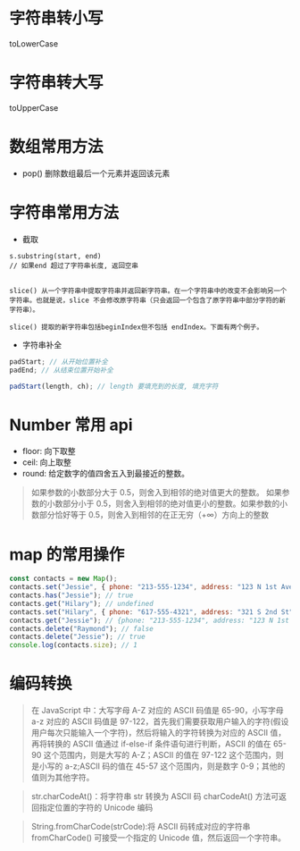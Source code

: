 # 字符串转小写

toLowerCase

# 字符串转大写

toUpperCase

# 数组常用方法

- pop() 删除数组最后一个元素并返回该元素

# 字符串常用方法

- 截取

```
s.substring(start, end)
// 如果end 超过了字符串长度, 返回空串


slice() 从一个字符串中提取字符串并返回新字符串。在一个字符串中的改变不会影响另一个字符串。也就是说，slice 不会修改原字符串（只会返回一个包含了原字符串中部分字符的新字符串）。

slice() 提取的新字符串包括beginIndex但不包括 endIndex。下面有两个例子。
```

- 字符串补全

```js
padStart; // 从开始位置补全
padEnd; // 从结束位置开始补全

padStart(length, ch); // length 要填充到的长度, 填充字符
```

# Number 常用 api

- floor: 向下取整
- ceil: 向上取整
- round: 给定数字的值四舍五入到最接近的整数。

> 如果参数的小数部分大于 0.5，则舍入到相邻的绝对值更大的整数。 如果参数的小数部分小于 0.5，则舍入到相邻的绝对值更小的整数。如果参数的小数部分恰好等于 0.5，则舍入到相邻的在正无穷（+∞）方向上的整数

# map 的常用操作

```js
const contacts = new Map();
contacts.set("Jessie", { phone: "213-555-1234", address: "123 N 1st Ave" });
contacts.has("Jessie"); // true
contacts.get("Hilary"); // undefined
contacts.set("Hilary", { phone: "617-555-4321", address: "321 S 2nd St" });
contacts.get("Jessie"); // {phone: "213-555-1234", address: "123 N 1st Ave"}
contacts.delete("Raymond"); // false
contacts.delete("Jessie"); // true
console.log(contacts.size); // 1
```

# 编码转换

> 在 JavaScript 中：大写字母 A-Z 对应的 ASCII 码值是 65-90，小写字母 a-z 对应的 ASCII 码值是 97-122，首先我们需要获取用户输入的字符(假设用户每次只能输入一个字符)，然后将输入的字符转换为对应的 ASCII 值，再将转换的 ASCII 值通过 if-else-if 条件语句进行判断，ASCII 的值在 65-90 这个范围内，则是大写的 A-Z；ASCII 的值在 97-122 这个范围内，则是小写的 a-z;ASCII 码的值在 45-57 这个范围内，则是数字 0-9；其他的值则为其他字符。

> str.charCodeAt()：将字符串 str 转换为 ASCII 码
> charCodeAt() 方法可返回指定位置的字符的 Unicode 编码

> String.fromCharCode(strCode):将 ASCII 码转成对应的字符串
> fromCharCode() 可接受一个指定的 Unicode 值，然后返回一个字符串。
